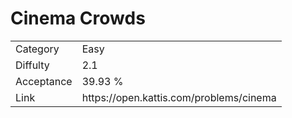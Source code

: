 # Cinema Crowds

<table>
    <tr>
        <td>Category</td>
        <td>Easy</td>
    </tr>
    <tr>
        <td>Diffulty</td>
        <td>2.1</td>
    </tr>
    <tr>
        <td>Acceptance</td>
        <td>39.93 %</td>
    </tr>
    <tr>
        <td>Link</td>
        <td>https://open.kattis.com/problems/cinema</td>
    </tr>
</table>